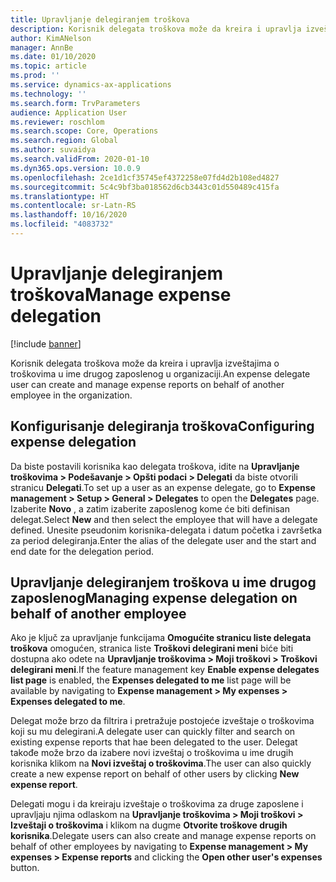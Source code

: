 ```yaml
---
title: Upravljanje delegiranjem troškova
description: Korisnik delegata troškova može da kreira i upravlja izveštajima o troškovima u ime drugog zaposlenog u organizaciji.
author: KimANelson
manager: AnnBe
ms.date: 01/10/2020
ms.topic: article
ms.prod: ''
ms.service: dynamics-ax-applications
ms.technology: ''
ms.search.form: TrvParameters
audience: Application User
ms.reviewer: roschlom
ms.search.scope: Core, Operations
ms.search.region: Global
ms.author: suvaidya
ms.search.validFrom: 2020-01-10
ms.dyn365.ops.version: 10.0.9
ms.openlocfilehash: 2ce1d1cf35745ef4372258e07fd4d2b108ed4827
ms.sourcegitcommit: 5c4c9bf3ba018562d6cb3443c01d550489c415fa
ms.translationtype: HT
ms.contentlocale: sr-Latn-RS
ms.lasthandoff: 10/16/2020
ms.locfileid: "4083732"
---
```

# <a name="manage-expense-delegation"></a><span data-ttu-id="fbd24-103">Upravljanje delegiranjem troškova</span><span class="sxs-lookup"><span data-stu-id="fbd24-103">Manage expense delegation</span></span>

[!include [banner](../includes/banner.md)]

<span data-ttu-id="fbd24-104">Korisnik delegata troškova može da kreira i upravlja izveštajima o troškovima u ime drugog zaposlenog u organizaciji.</span><span class="sxs-lookup"><span data-stu-id="fbd24-104">An expense delegate user can create and manage expense reports on behalf of another employee in the organization.</span></span>

## <a name="configuring-expense-delegation"></a><span data-ttu-id="fbd24-105">Konfigurisanje delegiranja troškova</span><span class="sxs-lookup"><span data-stu-id="fbd24-105">Configuring expense delegation</span></span>

<span data-ttu-id="fbd24-106">Da biste postavili korisnika kao delegata troškova, idite na **Upravljanje troškovima > Podešavanje > Opšti podaci > Delegati** da biste otvorili stranicu **Delegati**.</span><span class="sxs-lookup"><span data-stu-id="fbd24-106">To set up a user as an expense delegate, go to **Expense management > Setup > General > Delegates** to open the **Delegates** page.</span></span> <span data-ttu-id="fbd24-107">Izaberite **Novo** , a zatim izaberite zaposlenog kome će biti definisan delegat.</span><span class="sxs-lookup"><span data-stu-id="fbd24-107">Select **New** and then select the employee that will have a delegate defined.</span></span> <span data-ttu-id="fbd24-108">Unesite pseudonim korisnika-delegata i datum početka i završetka za period delegiranja.</span><span class="sxs-lookup"><span data-stu-id="fbd24-108">Enter the alias of the delegate user and the start and end date for the delegation period.</span></span>

## <a name="managing-expense-delegation-on-behalf-of-another-employee"></a><span data-ttu-id="fbd24-109">Upravljanje delegiranjem troškova u ime drugog zaposlenog</span><span class="sxs-lookup"><span data-stu-id="fbd24-109">Managing expense delegation on behalf of another employee</span></span>

<span data-ttu-id="fbd24-110">Ako je ključ za upravljanje funkcijama **Omogućite stranicu liste delegata troškova** omogućen, stranica liste **Troškovi delegirani meni** biće biti dostupna ako odete na **Upravljanje troškovima > Moji troškovi > Troškovi delegirani meni**.</span><span class="sxs-lookup"><span data-stu-id="fbd24-110">If the feature management key **Enable expense delegates list page** is enabled, the **Expenses delegated to me** list page will be available by navigating to **Expense management > My expenses > Expenses delegated to me**.</span></span>

<span data-ttu-id="fbd24-111">Delegat može brzo da filtrira i pretražuje postojeće izveštaje o troškovima koji su mu delegirani.</span><span class="sxs-lookup"><span data-stu-id="fbd24-111">A delegate user can quickly filter and search on existing expense reports that hae been delegated to the user.</span></span> <span data-ttu-id="fbd24-112">Delegat takođe može brzo da izabere novi izveštaj o troškovima u ime drugih korisnika klikom na **Novi izveštaj o troškovima**.</span><span class="sxs-lookup"><span data-stu-id="fbd24-112">The user can also quickly create a new expense report on behalf of other users by clicking **New expense report**.</span></span>

<span data-ttu-id="fbd24-113">Delegati mogu i da kreiraju izveštaje o troškovima za druge zaposlene i upravljaju njima odlaskom na **Upravljanje troškovima > Moji troškovi > Izveštaji o troškovima** i klikom na dugme **Otvorite troškove drugih korisnika**.</span><span class="sxs-lookup"><span data-stu-id="fbd24-113">Delegate users can also create and manage expense reports on behalf of other employees by navigating to **Expense management > My expenses > Expense reports** and clicking the **Open other user's expenses** button.</span></span>
